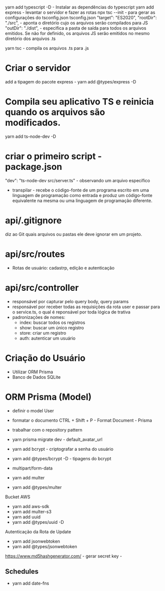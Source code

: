 yarn add typescript -D - Instalar as dependências do typescript
yarn add express - levantar o servidor e fazer as rotas
npx tsc --init - para gerar as configurações do tsconfig.json
tsconfig.json
"target": "ES2020",
"rootDir": "./src",  - aponta o diretório cujo os arquivos serão compilados para JS
"outDir": "./dist",   - especifica a pasta de saída para todos os arquivos emitidos. Se não for definido, os arquivos JS serão emitidos no mesmo diretório dos arquivos .ts

yarn tsc - compila os arquivos .ts para .js

# Criar o servidor
add a tipagem do pacote express - yarn add @types/express -D   

# Compila seu aplicativo TS e reinicia quando os arquivos são modificados.
yarn add ts-node-dev -D

# criar o primeiro script - package.json
"dev": "ts-node-dev src/server.ts" - observando um arquivo específico

 - transpilar - recebe o código-fonte de um programa escrito em uma linguagem de programação como entrada e produz um código-fonte equivalente na mesma ou uma linguagem de programação diferente.

 # api/.gitignore
diz ao Git quais arquivos ou pastas ele deve ignorar em um projeto. 

# api/src/routes
 - Rotas de usuário: cadastrp, edição e autenticação

# api/src/controller
-  responsável por capturar pelo query body, query params 
-  responsável por receber todas as requisições da rota user e passar para o service.ts, o qual é reponsável por toda lógica de trativa 
- padronizações de nomes: 
    - index: buscar todos os registros
    - show:  buscar um único registro
    - store: criar um registro
    - auth: autenticar um usuário

# Criação do Usuário
 - Utilizar ORM Prisma
 - Banco de Dados SQLite

# ORM Prisma (Model)
- definir o model User
- formatar o documento CTRL + Shift + P - Format Document - Prisma
- trabalhar com o repository pattern
- yarn prisma migrate dev - default_avatar_url
- yarn add bcrypt - criptografar a senha do usuário
- yarn add @types/bcrypt -D - tipagens do bcrypt

- multipart/form-data
- yarn add multer
- yarn add @types/multer

Bucket AWS
- yarn add aws-sdk
- yarn add multer-s3
- yarn add uuid
- yarn add @types/uuid -D

Autenticação da Rota de Update
- yarn add jsonwebtoken
- yarn add @types/jsonwebtoken

https://www.md5hashgenerator.com/ - gerar secret key - 

## Schedules
- yarn add date-fns

